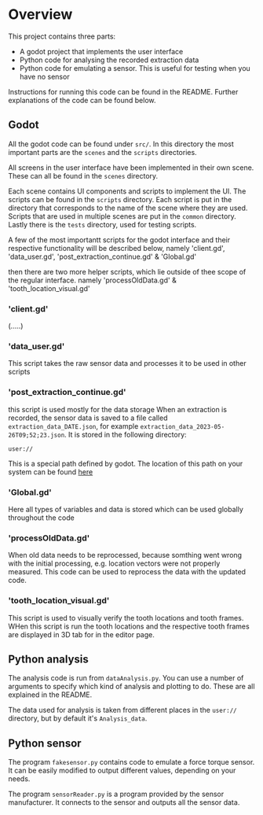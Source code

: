 # Overview

This project contains three parts:
- A godot project that implements the user interface
- Python code for analysing the recorded extraction data
- Python code for emulating a sensor. This is useful for testing when you have no sensor

Instructions for running this code can be found in the README. Further
explanations of the code can be found below.

## Godot

All the godot code can be found under `src/`. In this directory the most
important parts are the `scenes` and the `scripts` directories.

All screens in the user interface have been implemented in their own scene.
These can all be found in the `scenes` directory.

Each scene contains UI components and scripts to implement the UI. The scripts
can be found in the `scripts` directory. Each script is put in the directory
that corresponds to the name of the scene where they are used. Scripts that are
used in multiple scenes are put in the `common` directory. Lastly there is the
`tests` directory, used for testing scripts.

A few of the most importantt scripts for the godot interface and their respective functionality 
will be described below, namely 'client.gd', 'data_user.gd', 'post_extraction_continue.gd' & 'Global.gd'

then there are two more helper scripts, which lie outside of thee scope of the regular interface.
namely 'processOldData.gd' & 'tooth_location_visual.gd'

### 'client.gd'
(.....)

### 'data_user.gd'
This script takes the raw sensor data and processes it to be used in other scripts

### 'post_extraction_continue.gd'
this script is used mostly for the data storage 
When an extraction is recorded, the sensor data is saved to a file called
`extraction_data_DATE.json`, for example
`extraction_data_2023-05-26T09;52;23.json`. It is stored in the following
directory:

`user://`

This is a special path defined by godot. The location of this path on your
system can be found [here](https://docs.godotengine.org/en/stable/tutorials/io/data_paths.html)

### 'Global.gd'
Here all types of variables and data is stored which can be used globally throughout the code

### 'processOldData.gd'
When old data needs to be reprocessed, because somthing went wrong with the initial processing, e.g. location vectors were not properly measured. This code can be used to reprocess the data with the updated code.

### 'tooth_location_visual.gd'
This script is used to visually verify the tooth locations and tooth frames. WHen this script is run the tooth locations and the respective tooth frames are displayed in 3D tab for in the editor page.

## Python analysis

The analysis code is run from `dataAnalysis.py`. You can use a number of
arguments to specify which kind of analysis and plotting to do. These are all
explained in the README.

The data used for analysis is taken from different places in the `user://`
directory, but by default it's `Analysis_data`.

## Python sensor

The program `fakesensor.py` contains code to emulate a force torque sensor. It
can be easily modified to output different values, depending on your needs.

The program `sensorReader.py` is a program provided by the sensor manufacturer.
It connects to the sensor and outputs all the sensor data.

